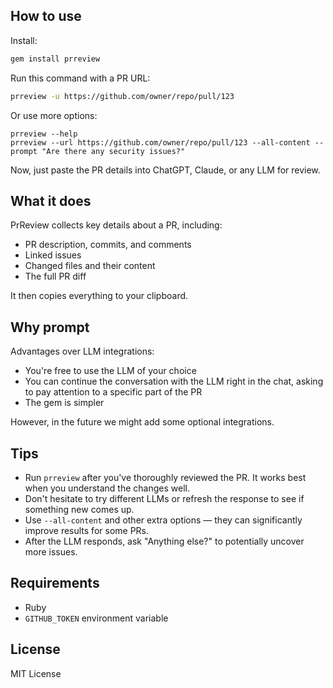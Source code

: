 ## How to use

Install:

```sh
gem install prreview
```

Run this command with a PR URL:

```sh
prreview -u https://github.com/owner/repo/pull/123
```

Or use more options:

```
prreview --help
prreview --url https://github.com/owner/repo/pull/123 --all-content --prompt "Are there any security issues?"
```

Now, just paste the PR details into ChatGPT, Claude, or any LLM for review.

## What it does

PrReview collects key details about a PR, including:

- PR description, commits, and comments
- Linked issues
- Changed files and their content
- The full PR diff

It then copies everything to your clipboard.

## Why prompt

Advantages over LLM integrations:

- You're free to use the LLM of your choice
- You can continue the conversation with the LLM right in the chat, asking to pay attention to a specific part of the PR
- The gem is simpler

However, in the future we might add some optional integrations.

## Tips

- Run `prreview` after you've thoroughly reviewed the PR. It works best when you understand the changes well.
- Don't hesitate to try different LLMs or refresh the response to see if something new comes up.
- Use `--all-content` and other extra options — they can significantly improve results for some PRs.
- After the LLM responds, ask "Anything else?" to potentially uncover more issues.

## Requirements

- Ruby
- `GITHUB_TOKEN` environment variable

## License

MIT License

